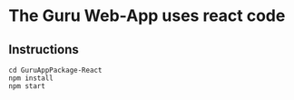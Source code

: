 # The Guru Web-App uses react code

## Instructions
```
cd GuruAppPackage-React
npm install
npm start
```

